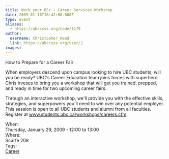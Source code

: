 ```yaml
---
title: Work your BSc - Career Services Workshop 
date: 2009-01-16T16:42:00.000Z
type: event
aliases:
  - https://ubccsss.org/node/1179
author:
  username: Christopher Head
  link: https://ubccsss.org/user/2
images:
---
```


<div class="field field-name-body field-type-text-with-summary field-label-hidden"><div class="field-items"><div class="field-item even"><p>How to Prepare for a Career Fair</p>
<p>When employers descend upon campus looking to hire UBC students, will you be ready? UBC&apos;s Career Education team joins forces with superhero Chris Irveses to bring you a workshop that will get you trained, prepped, and ready in time for two upcoming career fairs. </p>
<p>Through an interactive workshop, we&apos;ll provide you with the effective skills, strategies, and superpowers you&apos;ll need to win over any potential employer. This session is open to all UBC students and alumni from all faculties.<br>
Register at <a href="http://www.students.ubc.ca/workshops/careers.cfm">www.students.ubc.ca/workshops/careers.cfm</a>.</p>
</div></div></div><div class="field field-name-field-dates field-type-datetime field-label-above"><div class="field-label">When:&#xA0;</div><div class="field-items"><div class="field-item even"><span class="date-display-single">Thursday, January 29, 2009 - <span class="date-display-range"><span class="date-display-start">12:00</span> to <span class="date-display-end">13:00</span></span></span></div></div></div><div class="field field-name-field-location field-type-text field-label-above"><div class="field-label">Where:&#xA0;</div><div class="field-items"><div class="field-item even">Scarfe 208</div></div></div>    <footer>
    <div class="field field-name-field-tags field-type-taxonomy-term-reference field-label-above"><div class="field-label">Tags:&#xA0;</div><div class="field-items"><div class="field-item even"><a href="/career">Career</a></div></div></div>      </footer>